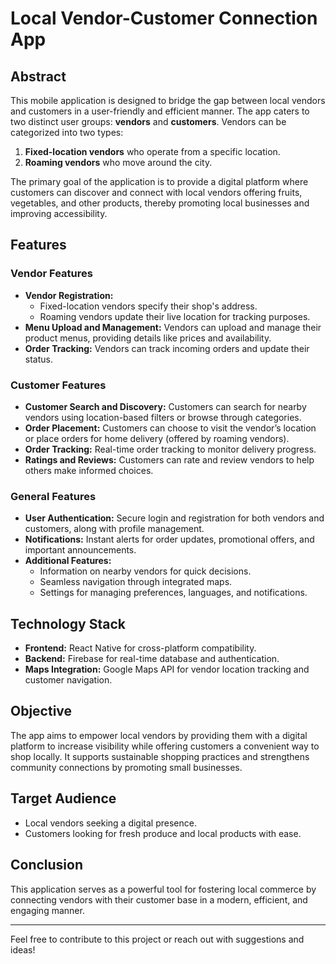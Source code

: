 # Local Vendor-Customer Connection App

## Abstract

This mobile application is designed to bridge the gap between local vendors and customers in a user-friendly and efficient manner. The app caters to two distinct user groups: **vendors** and **customers**. Vendors can be categorized into two types:

1. **Fixed-location vendors** who operate from a specific location.
2. **Roaming vendors** who move around the city.

The primary goal of the application is to provide a digital platform where customers can discover and connect with local vendors offering fruits, vegetables, and other products, thereby promoting local businesses and improving accessibility.

## Features

### Vendor Features
- **Vendor Registration:**
  - Fixed-location vendors specify their shop's address.
  - Roaming vendors update their live location for tracking purposes.
- **Menu Upload and Management:** Vendors can upload and manage their product menus, providing details like prices and availability.
- **Order Tracking:** Vendors can track incoming orders and update their status.

### Customer Features
- **Customer Search and Discovery:** Customers can search for nearby vendors using location-based filters or browse through categories.
- **Order Placement:** Customers can choose to visit the vendor’s location or place orders for home delivery (offered by roaming vendors).
- **Order Tracking:** Real-time order tracking to monitor delivery progress.
- **Ratings and Reviews:** Customers can rate and review vendors to help others make informed choices.

### General Features
- **User Authentication:** Secure login and registration for both vendors and customers, along with profile management.
- **Notifications:** Instant alerts for order updates, promotional offers, and important announcements.
- **Additional Features:**
  - Information on nearby vendors for quick decisions.
  - Seamless navigation through integrated maps.
  - Settings for managing preferences, languages, and notifications.

## Technology Stack
- **Frontend:** React Native for cross-platform compatibility.
- **Backend:** Firebase for real-time database and authentication.
- **Maps Integration:** Google Maps API for vendor location tracking and customer navigation.

## Objective
The app aims to empower local vendors by providing them with a digital platform to increase visibility while offering customers a convenient way to shop locally. It supports sustainable shopping practices and strengthens community connections by promoting small businesses.

## Target Audience
- Local vendors seeking a digital presence.
- Customers looking for fresh produce and local products with ease.

## Conclusion
This application serves as a powerful tool for fostering local commerce by connecting vendors with their customer base in a modern, efficient, and engaging manner.

---

Feel free to contribute to this project or reach out with suggestions and ideas!

